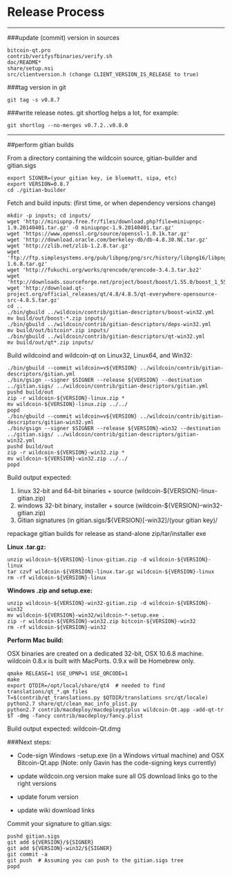 Release Process
====================

* * *

###update (commit) version in sources


	bitcoin-qt.pro
	contrib/verifysfbinaries/verify.sh
	doc/README*
	share/setup.nsi
	src/clientversion.h (change CLIENT_VERSION_IS_RELEASE to true)

###tag version in git

	git tag -s v0.8.7

###write release notes. git shortlog helps a lot, for example:

	git shortlog --no-merges v0.7.2..v0.8.0

* * *

##perform gitian builds

 From a directory containing the wildcoin source, gitian-builder and gitian.sigs
  
	export SIGNER=(your gitian key, ie bluematt, sipa, etc)
	export VERSION=0.8.7
	cd ./gitian-builder

 Fetch and build inputs: (first time, or when dependency versions change)

	mkdir -p inputs; cd inputs/
	wget 'http://miniupnp.free.fr/files/download.php?file=miniupnpc-1.9.20140401.tar.gz' -O miniupnpc-1.9.20140401.tar.gz'
	wget 'https://www.openssl.org/source/openssl-1.0.1k.tar.gz'
	wget 'http://download.oracle.com/berkeley-db/db-4.8.30.NC.tar.gz'
	wget 'http://zlib.net/zlib-1.2.8.tar.gz'
	wget 'ftp://ftp.simplesystems.org/pub/libpng/png/src/history/libpng16/libpng-1.6.8.tar.gz'
	wget 'http://fukuchi.org/works/qrencode/qrencode-3.4.3.tar.bz2'
	wget 'http://downloads.sourceforge.net/project/boost/boost/1.55.0/boost_1_55_0.tar.bz2'
	wget 'http://download.qt-project.org/official_releases/qt/4.8/4.8.5/qt-everywhere-opensource-src-4.8.5.tar.gz'
	cd ..
	./bin/gbuild ../wildcoin/contrib/gitian-descriptors/boost-win32.yml
	mv build/out/boost-*.zip inputs/
	./bin/gbuild ../wildcoin/contrib/gitian-descriptors/deps-win32.yml
	mv build/out/bitcoin*.zip inputs/
	./bin/gbuild ../wildcoin/contrib/gitian-descriptors/qt-win32.yml
	mv build/out/qt*.zip inputs/

 Build wildcoind and wildcoin-qt on Linux32, Linux64, and Win32:
  
	./bin/gbuild --commit wildcoin=v${VERSION} ../wildcoin/contrib/gitian-descriptors/gitian.yml
	./bin/gsign --signer $SIGNER --release ${VERSION} --destination ../gitian.sigs/ ../wildcoin/contrib/gitian-descriptors/gitian.yml
	pushd build/out
	zip -r wildcoin-${VERSION}-linux.zip *
	mv wildcoin-${VERSION}-linux.zip ../../
	popd
	./bin/gbuild --commit wildcoin=v${VERSION} ../wildcoin/contrib/gitian-descriptors/gitian-win32.yml
	./bin/gsign --signer $SIGNER --release ${VERSION}-win32 --destination ../gitian.sigs/ ../wildcoin/contrib/gitian-descriptors/gitian-win32.yml
	pushd build/out
	zip -r wildcoin-${VERSION}-win32.zip *
	mv wildcoin-${VERSION}-win32.zip ../../
	popd

  Build output expected:

  1. linux 32-bit and 64-bit binaries + source (wildcoin-${VERSION}-linux-gitian.zip)
  2. windows 32-bit binary, installer + source (wildcoin-${VERSION}-win32-gitian.zip)
  3. Gitian signatures (in gitian.sigs/${VERSION}[-win32]/(your gitian key)/

repackage gitian builds for release as stand-alone zip/tar/installer exe

**Linux .tar.gz:**

	unzip wildcoin-${VERSION}-linux-gitian.zip -d wildcoin-${VERSION}-linux
	tar czvf wildcoin-${VERSION}-linux.tar.gz wildcoin-${VERSION}-linux
	rm -rf wildcoin-${VERSION}-linux

**Windows .zip and setup.exe:**

	unzip wildcoin-${VERSION}-win32-gitian.zip -d wildcoin-${VERSION}-win32
	mv wildcoin-${VERSION}-win32/wildcoin-*-setup.exe .
	zip -r wildcoin-${VERSION}-win32.zip bitcoin-${VERSION}-win32
	rm -rf wildcoin-${VERSION}-win32

**Perform Mac build:**

  OSX binaries are created on a dedicated 32-bit, OSX 10.6.8 machine.
  wildcoin 0.8.x is built with MacPorts.  0.9.x will be Homebrew only.

	qmake RELEASE=1 USE_UPNP=1 USE_QRCODE=1
	make
	export QTDIR=/opt/local/share/qt4  # needed to find translations/qt_*.qm files
	T=$(contrib/qt_translations.py $QTDIR/translations src/qt/locale)
	python2.7 share/qt/clean_mac_info_plist.py
	python2.7 contrib/macdeploy/macdeployqtplus wildcoin-Qt.app -add-qt-tr $T -dmg -fancy contrib/macdeploy/fancy.plist

 Build output expected: wildcoin-Qt.dmg

###Next steps:

* Code-sign Windows -setup.exe (in a Windows virtual machine) and
  OSX Bitcoin-Qt.app (Note: only Gavin has the code-signing keys currently)

* update wildcoin.org version
  make sure all OS download links go to the right versions

* update forum version

* update wiki download links

Commit your signature to gitian.sigs:

	pushd gitian.sigs
	git add ${VERSION}/${SIGNER}
	git add ${VERSION}-win32/${SIGNER}
	git commit -a
	git push  # Assuming you can push to the gitian.sigs tree
	popd

